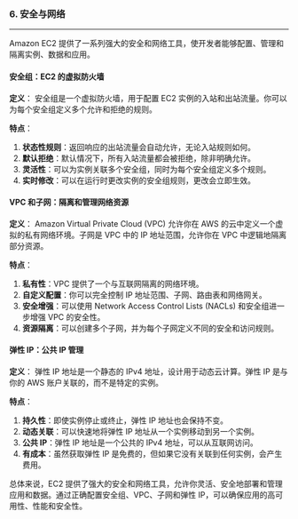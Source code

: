 ### 6. 安全与网络

---

Amazon EC2 提供了一系列强大的安全和网络工具，使开发者能够配置、管理和隔离实例、数据和应用。

#### 安全组：EC2 的虚拟防火墙

**定义**：
安全组是一个虚拟防火墙，用于配置 EC2 实例的入站和出站流量。你可以为每个安全组定义多个允许和拒绝的规则。

**特点**：
1. **状态性规则**：返回响应的出站流量会自动允许，无论入站规则如何。
2. **默认拒绝**：默认情况下，所有入站流量都会被拒绝，除非明确允许。
3. **灵活性**：可以为实例关联多个安全组，同时为每个安全组定义多个规则。
4. **实时修改**：可以在运行时更改实例的安全组规则，更改会立即生效。

#### VPC 和子网：隔离和管理网络资源

**定义**：
Amazon Virtual Private Cloud (VPC) 允许你在 AWS 的云中定义一个虚拟的私有网络环境。子网是 VPC 中的 IP 地址范围，允许你在 VPC 中逻辑地隔离部分资源。

**特点**：
1. **私有性**：VPC 提供了一个与互联网隔离的网络环境。
2. **自定义配置**：你可以完全控制 IP 地址范围、子网、路由表和网络网关。
3. **安全增强**：可以使用 Network Access Control Lists (NACLs) 和安全组进一步增强 VPC 的安全性。
4. **资源隔离**：可以创建多个子网，并为每个子网定义不同的安全和访问规则。

#### 弹性 IP：公共 IP 管理

**定义**：
弹性 IP 地址是一个静态的 IPv4 地址，设计用于动态云计算。弹性 IP 是与你的 AWS 账户关联的，而不是特定的实例。

**特点**：
1. **持久性**：即使实例停止或终止，弹性 IP 地址也会保持不变。
2. **动态关联**：可以快速地将弹性 IP 地址从一个实例移动到另一个实例。
3. **公共 IP**：弹性 IP 地址是一个公共的 IPv4 地址，可以从互联网访问。
4. **有成本**：虽然获取弹性 IP 是免费的，但如果它没有关联到任何实例，会产生费用。

总体来说，EC2 提供了强大的安全和网络工具，允许你灵活、安全地部署和管理应用和数据。通过正确配置安全组、VPC、子网和弹性 IP，可以确保应用的高可用性、性能和安全性。